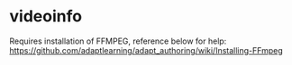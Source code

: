 # videoinfo

Requires installation of FFMPEG, reference below for help:
https://github.com/adaptlearning/adapt_authoring/wiki/Installing-FFmpeg
